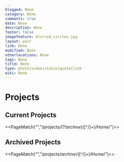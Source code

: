 ```yaml
---
blogged: None
category: None
comments: true
date: None
description: None
footer: false
imagefeature: blurred_circles.jpg
layout: post
link: None
modified: None
otherlocations: None
tags: None
title: None
type: photo|video|status|quote|link
wiki: None
---
```




# Projects

## Current Projects

<<PageMatch("","/projects\/(?!_archive_)([^/]+)\/Home/")>> 

## Archived Projects

<<PageMatch("","/projects\/_archive_\/([^/]+)\/Home/")>>